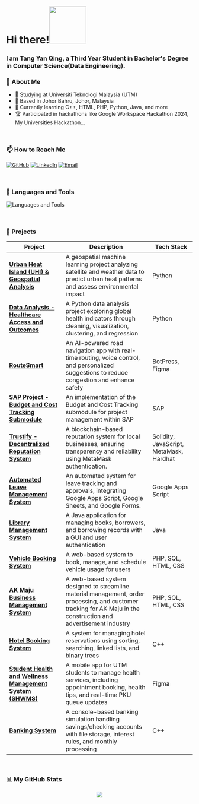 <h1>Hi there!<img src="https://user-images.githubusercontent.com/128120717/228766172-8197b291-4431-425f-a8e4-84d51448bbfe.gif" width="100"></h1>



<h3>I am Tang Yan Qing, a Third Year Student in Bachelor's Degree in Computer Science(Data Engineering).</h3>


### 🏫 About Me
- 🔭 Studying at Universiti Teknologi Malaysia (UTM)
- 📍 Based in Johor Bahru, Johor, Malaysia
- 🌱 Currently learning C++, HTML, PHP, Python, Java, and more
- 🏆 Participated in hackathons like Google Workspace Hackathon 2024, My Universities Hackathon...

<br>

### 📫 How to Reach Me  
<a href="https://github.com/yan-qing09" target="_blank"><img alt="GitHub" src="https://img.shields.io/badge/-yan--qing09-181717?style=flat-square&logo=GitHub&logoColor=white"></a>  <a href="https://www.linkedin.com/in/tang-yan-qing-76a6b8266/" target="_blank"><img alt="LinkedIn" src="https://img.shields.io/badge/-tangyanqing-blue?style=flat-square&logo=Linkedin&logoColor=white"></a>  <a href="mailto:tangqing@graduate.utm.my" target="_blank"><img alt="Email" src="https://img.shields.io/badge/-tangqing@graduate.utm.my-c14438?style=flat-square&logo=Gmail&logoColor=white"></a>

<br>

### 🔧 Languages and Tools  
![Languages and Tools](https://skillicons.dev/icons?i=cpp,python,php,js,java,html,css,bootstrap,figma)

<br>

### 🚀 Projects  

| Project | Description | Tech Stack |
|--------|-------------|------------|
| [**Urban Heat Island (UHI) & Geospatial Analysis**](https://github.com/yan-qing09/EYOpenScienceAIDataChallenge) | A geospatial machine learning project analyzing satellite and weather data to predict urban heat patterns and assess environmental impact | Python |
| [**Data Analysis - Healthcare Access and Outcomes**](https://github.com/yan-qing09/DataAnalysis_Project) | A Python data analysis project exploring global health indicators through cleaning, visualization, clustering, and regression | Python |
| [**RouteSmart**](https://github.com/yan-qing09/RouteSmart) | An AI-powered road navigation app with real-time routing, voice control, and personalized suggestions to reduce congestion and enhance safety | BotPress, Figma |
| [**SAP Project - Budget and Cost Tracking Submodule**](https://github.com/yan-qing09/SAP_Project) | An implementation of the Budget and Cost Tracking submodule for project management within SAP | SAP |
| [**Trustify - Decentralized Reputation System**](https://github.com/yan-qing09/MYUniversitiesHackathon_HackQuest) | A blockchain-based reputation system for local businesses, ensuring transparency and reliability using MetaMask authentication. | Solidity, JavaScript, MetaMask, Hardhat |
| [**Automated Leave Management System**](https://github.com/yan-qing09/GoogleWorkspaceHackathon_APU) | An automated system for leave tracking and approvals, integrating Google Apps Script, Google Sheets, and Google Forms. | Google Apps Script |
| [**Library Management System**](https://github.com/yan-qing09/LibraryManagementSystem) | A Java application for managing books, borrowers, and borrowing records with a GUI and user authentication | Java |
| [**Vehicle Booking System**](https://github.com/yan-qing09/VehicleBookingSystem) | A web-based system to book, manage, and schedule vehicle usage for users | PHP, SQL, HTML, CSS |
| [**AK Maju Business Management System**](https://github.com/yan-qing09/AKMajuBusinessManagementSystem) | A web-based system designed to streamline material management, order processing, and customer tracking for AK Maju in the construction and advertisement industry | PHP, SQL, HTML, CSS |
| [**Hotel Booking System**](https://github.com/yan-qing09/HotelBookingSystem) | A system for managing hotel reservations using sorting, searching, linked lists, and binary trees | C++ |
| [**Student Health and Wellness Management System (SHWMS)**](https://github.com/yan-qing09/StudentHealthAndWellnessManagementSystem) | A mobile app for UTM students to manage health services, including appointment booking, health tips, and real-time PKU queue updates | Figma |
| [**Banking System**](https://github.com/yan-qing09/BankingSystem) | A console-based banking simulation handling savings/checking accounts with file storage, interest rules, and monthly processing | C++ |


<br>

### 📊 My GitHub Stats 
<p align="center">
 <img src="https://github-readme-streak-stats-eight.vercel.app/?user=yan-qing09&theme=dracula"/>
</p>

<br/>
</div>
<div id="badges" align="left">
<img src="https://komarev.com/ghpvc/?username=yan-qing09&style=flat-square&color=blue" alt=""/>
</div>
<!--
**yan-qing09/yan-qing09** is a ✨ _special_ ✨ repository because its `README.md` (this file) appears on your GitHub profile.
